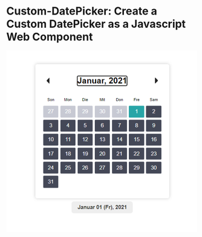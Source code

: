 # Custom-DatePicker: Create a Custom DatePicker as a Javascript Web Component
![alt text](https://github.com/Molham321/Custom-DatePicker/blob/main/Screenshot%202023-01-03%20142733.png)

